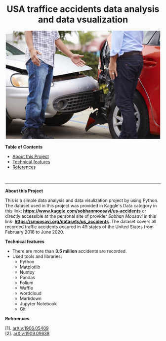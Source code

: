 <!-- Give a title to this file. -->
<h1 style="text-align: center;"> USA traffice accidents data analysis and data vsualization</h1>
<!-- Insert a topic/ project related illustrative image.-->
<p align="center">
    <img src="images/traffice_accident.jpg" alt="traffic_accident_img"
         title="One accident image" width="500 px0" height="350"/>
</p>
<!-- Image source: https://www.meine-news.de/hoepfingen/c-blaulicht/hoepfingen-8000-euro-schaden-nach-kollision_a25765, of a post with title: Höpfingen: 8.000 Euro Schaden nach Kollision. -->

<!-- Table of Contents -->
**Table of Contents**

* <a href="#ref0">About this Project</a>
* <a href="#ref1">Technical features</a>
* <a href="#ref2">References

<br>
<!-- Horizontal line -->
<hr>

**<a id="ref0">About this Project</a>** 

This is a simple data analysis and data visulization project by using Python. The dataset used in this project was provided in Kaggle's Data category in this link:  **https://www.kaggle.com/sobhanmoosavi/us-accidents** or directly accessible at the personal site of provider _Sobhan Moosavi_ in this link:  **https://smoosavi.org/datasets/us_accidents**. The dataset covers all recorded traffic accidents occured in 49 states of the United States from February 2016 to June 2020. 

**<a id="ref1">Technical features</a>**

* There are more than **3.5 million** accidents are recorded.
* Used tools and libraries:
	* Python
	* Matplotlib
	* Numpy
	* Pandas
	* Folium
	* Waffle
	* wordcloud
	* Markdown
	* Jupyter Notebook
	* Git
	
**<a id="ref2">References</a>**

 [1]. <a href="https://arxiv.org/abs/1906.05409">arXiv:1906.05409</a>  
 [2]. <a href="https://arxiv.org/abs/1909.09638">arXiv:1909.09638</a>

